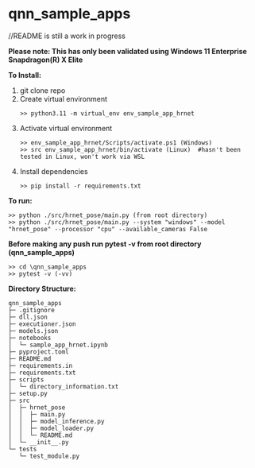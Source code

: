 # qnn_sample_apps
//README is still a work in progress

**Please note: This has only been validated using Windows 11 Enterprise Snapdragon(R) X Elite**

**To Install:**
   1. git clone repo
   2. Create virtual environment
      ```
      >> python3.11 -m virtual_env env_sample_app_hrnet
      ```
   3. Activate virtual environment
      ```
      >> env_sample_app_hrnet/Scripts/activate.ps1 (Windows)
      >> src env_sample_app_hrnet/bin/activate (Linux)  #hasn't been tested in Linux, won't work via WSL
      ```
   4. Install dependencies
      ```
      >> pip install -r requirements.txt
      ```


**To run:** </br>
```
>> python ./src/hrnet_pose/main.py (from root directory)
>> python ./src/hrnet_pose/main.py --system "windows" --model "hrnet_pose" --processor "cpu" --available_cameras False
```

**Before making any push run pytest -v from root directory (qnn_sample_apps)**
```
>> cd \qnn_sample_apps
>> pytest -v (-vv)
```
**Directory Structure:**
```
qnn_sample_apps
├─ .gitignore
├─ dll.json
├─ executioner.json
├─ models.json
├─ notebooks
│  └─ sample_app_hrnet.ipynb
├─ pyproject.toml
├─ README.md
├─ requirements.in
├─ requirements.txt
├─ scripts
│  └─ directory_information.txt
├─ setup.py
├─ src
│  ├─ hrnet_pose
│  │  ├─ main.py
│  │  ├─ model_inference.py
│  │  ├─ model_loader.py
│  │  └─ README.md
│  └─ __init__.py
└─ tests
   └─ test_module.py

```